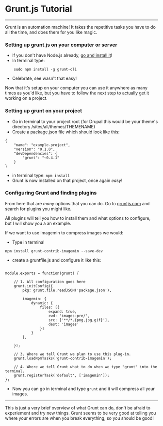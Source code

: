 # Grunt.js Tutorial
***

Grunt is an automation machine! It takes the repetitive tasks you have to do all the time, and does them for you like magic.

### Setting up grunt.js on your computer or server
* If you don't have Node.js already, [go and install it](http://nodejs.org/)!
* In terminal type:
```
	sudo npm install -g grunt-cli
```
* Celebrate, see wasn't that easy!

Now that it's setup on your computer you can use it anywhere as many times as you'd like, but you have to follow the next step to actually get it working on a project.


### Setting up grunt on your project

* Go in terminal to your project root (for Drupal this would be your theme's directory /sites/all/themes/THEMENAME)
* Create a package.json file which should look like this:

```
{ 
	"name": "example-project",
	"version": "0.1.0",
	"devDependencies": {
		"grunt": "~0.4.1"
	}
}	
```
* in terminal type: 
``` npm install ```
* Grunt is now installed on that project, once again *easy*!

### Configuring Grunt and finding plugins

From here that are *many* options that you can do. Go to [gruntjs.com](http://gruntjs.com) and search for plugins you might like.

All plugins will tell you how to install them and what options to configure, but I will show you a an example. 

If we want to use imagemin to compress images we would:

* Type in terminal 
``` 
npm install grunt-contrib-imagemin --save-dev 
```
* create a gruntfile.js and configure it like this:

```

module.exports = function(grunt) {

    // 1. All configuration goes here
    grunt.initConfig({
        pkg: grunt.file.readJSON('package.json'),

        imagemin: {
            dynamic: {
                files: [{
                    expand: true,
                    cwd: 'images-pre/',
                    src: ['**/*.{png,jpg,gif}'],
                    dest: 'images'
                }]
            }
        },

    });

    // 3. Where we tell Grunt we plan to use this plug-in.
    grunt.loadNpmTasks('grunt-contrib-imagemin');

    // 4. Where we tell Grunt what to do when we type "grunt" into the terminal.
    grunt.registerTask('default', ['imagemin']);
};

```
* Now you can go in terminal and type ``` grunt ``` and it will compress all your images.

***
This is just a very brief overview of what Grunt can do, don't be afraid to experiement and try new things. Grunt seems to be very good at telling you where your errors are when you break everything, so you should be good!
